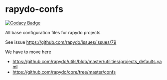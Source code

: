 
# rapydo-confs

[![Codacy Badge](https://api.codacy.com/project/badge/Grade/dfc987c458b0437a89c76dd5b36d1dad)](https://app.codacy.com/app/rapydo/rapydo-confs?utm_source=github.com&utm_medium=referral&utm_content=rapydo/rapydo-confs&utm_campaign=Badge_Grade_Dashboard)

All base configuration files for rapydo projects

See issue https://github.com/rapydo/issues/issues/79

We have to move here

- https://github.com/rapydo/utils/blob/master/utilities/projects_defaults.yaml
- https://github.com/rapydo/core/tree/master/confs

<!--
    version: 0.6.2
-->
